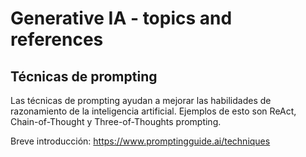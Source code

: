 
# Generative IA - topics and references

## Técnicas de prompting

Las técnicas de prompting ayudan a mejorar las habilidades de razonamiento de la inteligencia artificial. Ejemplos de esto son ReAct, Chain-of-Thought y Three-of-Thoughts prompting.

Breve introducción:
https://www.promptingguide.ai/techniques
